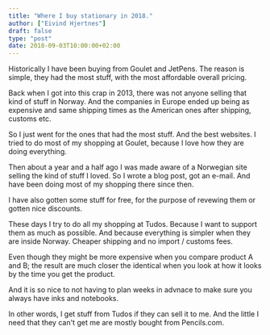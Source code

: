 ```yaml
---
title: "Where I buy stationary in 2018."
author: ["Eivind Hjertnes"]
draft: false
type: "post"
date: 2018-09-03T10:00:00+02:00
---
```


Historically I have been buying from Goulet and JetPens. The reason is
simple, they had the most stuff, with the most affordable overall
pricing.

Back when I got into this crap in 2013, there was not anyone selling
that kind of stuff in Norway. And the companies in Europe ended up being
as expensive and same shipping times as the American ones after
shipping, customs etc.

So I just went for the ones that had the most stuff. And the best
websites. I tried to do most of my shopping at Goulet, because I love
how they are doing everything.

Then about a year and a half ago I was made aware of a Norwegian site
selling the kind of stuff I loved. So I wrote a blog post, got an
e-mail. And have been doing most of my shopping there since then.

I have also gotten some stuff for free, for the purpose of revewing them
or gotten nice discounts.

These days I try to do all my shopping at Tudos. Because I want to
support them as much as possible. And because everything is simpler when
they are inside Norway. Cheaper shipping and no import / customs fees.

Even though they might be more expensive when you compare product A and
B; the result are much closer the identical when you look at how it
looks by the time you get the product.

And it is so nice to not having to plan weeks in advnace to make sure
you always have inks and notebooks.

In other words, I get stuff from Tudos if they can sell it to me. And
the little I need that they can't get me are mostly bought from
Pencils.com.
